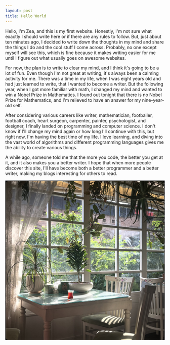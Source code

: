 ```yaml
---
layout: post
title: Hello World
---
```

Hello,
I'm Zea, and this is my first website. Honestly, I'm not sure what exactly I should write here or if there are any rules to follow. But, just about ten minutes ago, I decided to write down the thoughts in my mind and share the things I do and the cool stuff I come across. Probably, no one except myself will see this, which is fine because it makes writing easier for me until I figure out what usually goes on awesome websites.

For now, the plan is to write to clear my mind, and I think it's going to be a lot of fun. Even though I'm not great at writing, it's always been a calming activity for me. There was a time in my life, when I was eight years old and had just learned to write, that I wanted to become a writer. But the following year, when I got more familiar with math, I changed my mind and wanted to win a Nobel Prize in Mathematics. I found out tonight that there is no Nobel Prize for Mathematics, and I'm relieved to have an answer for my nine-year-old self.

After considering various careers like writer, mathematician, footballer, football coach, heart surgeon, carpenter, painter, psychologist, and designer, I finally landed on programming and computer science. I don't know if I'll change my mind again or how long I'll continue with this, but right now, I'm having the best time of my life. I love learning, and diving into the vast world of algorithms and different programming languages gives me the ability to create various things.

A while ago, someone told me that the more you code, the better you get at it, and it also makes you a better writer. I hope that when more people discover this site, I'll have become both a better programmer and a better writer, making my blogs interesting for others to read.

![summer](/assets/summer.jpg)